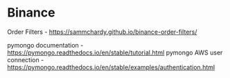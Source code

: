 # Binance

Order Filters - https://sammchardy.github.io/binance-order-filters/

pymongo documentation - https://pymongo.readthedocs.io/en/stable/tutorial.html
pymongo AWS user connection - https://pymongo.readthedocs.io/en/stable/examples/authentication.html